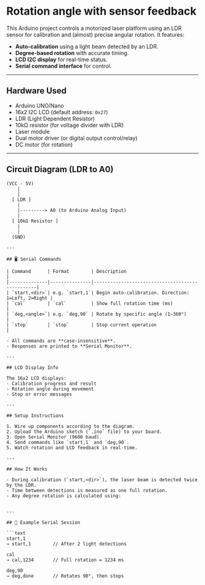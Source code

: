 # Rotation angle with sensor feedback

This Arduino project controls a motorized laser platform using an LDR sensor for calibration and (almost) precise angular rotation. It features:

- **Auto-calibration** using a light beam detected by an LDR.
- **Degree-based rotation** with accurate timing.
- **LCD I2C display** for real-time status.
- **Serial command interface** for control.

---

## Hardware Used

- Arduino UNO/Nano
- 16x2 I2C LCD (default address: `0x27`)
- LDR (Light Dependent Resistor)
- 10kΩ resistor (for voltage divider with LDR)
- Laser module
- Dual motor driver (or digital output control/relay)
- DC motor (for rotation)

---

## Circuit Diagram (LDR to A0)
```plaintext
(VCC - 5V)
    |
    |
  [ LDR ]
    |
    |---------> A0 (to Arduino Analog Input)
    |
  [ 10kΩ Resistor ]
    |
    |
  (GND)

---

## 🖥️ Serial Commands

| Command      | Format        | Description                                     |
|--------------|---------------|-------------------------------------------------|
| `start,<dir>`| e.g. `start,1`| Begin auto-calibration. Direction: 1=Left, 2=Right |
| `cal`        | `cal`         | Show full rotation time (ms)                   |
| `deg,<angle>`| e.g. `deg,90` | Rotate by specific angle (1–360°)              |
| `stop`       | `stop`        | Stop current operation                         |

- All commands are **case-insensitive**.
- Responses are printed to **Serial Monitor**.

---

## LCD Display Info

The 16x2 LCD displays:
- Calibration progress and result
- Rotation angle during movement
- Stop or error messages

---

## Setup Instructions

1. Wire up components according to the diagram.
2. Upload the Arduino sketch (`.ino` file) to your board.
3. Open Serial Monitor (9600 baud).
4. Send commands like `start,1` and `deg,90`.
5. Watch rotation and LCD feedback in real-time.

---

## How It Works

- During calibration (`start,<dir>`), the laser beam is detected twice by the LDR.
- Time between detections is measured as one full rotation.
- Any degree rotation is calculated using:


---

## 🧪 Example Serial Session

```text
start,1
→ start,1        // After 2 light detections

cal
→ cal,1234       // Full rotation = 1234 ms

deg,90
→ deg,done       // Rotates 90°, then stops
